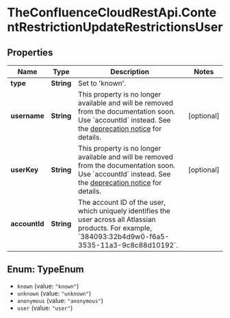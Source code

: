 # TheConfluenceCloudRestApi.ContentRestrictionUpdateRestrictionsUser

## Properties
Name | Type | Description | Notes
------------ | ------------- | ------------- | -------------
**type** | **String** | Set to &#x27;known&#x27;. | 
**username** | **String** | This property is no longer available and will be removed from the documentation soon. Use &#x60;accountId&#x60; instead. See the [deprecation notice](/cloud/confluence/deprecation-notice-user-privacy-api-migration-guide/) for details. | [optional] 
**userKey** | **String** | This property is no longer available and will be removed from the documentation soon. Use &#x60;accountId&#x60; instead. See the [deprecation notice](/cloud/confluence/deprecation-notice-user-privacy-api-migration-guide/) for details. | [optional] 
**accountId** | **String** | The account ID of the user, which uniquely identifies the user across all Atlassian products. For example, &#x60;384093:32b4d9w0-f6a5-3535-11a3-9c8c88d10192&#x60;. | 

<a name="TypeEnum"></a>
## Enum: TypeEnum

* `known` (value: `"known"`)
* `unknown` (value: `"unknown"`)
* `anonymous` (value: `"anonymous"`)
* `user` (value: `"user"`)

